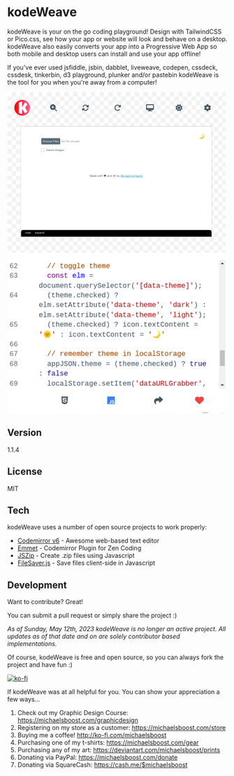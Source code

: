 kodeWeave
===================

kodeWeave is your on the go coding playground! Design with TailwindCSS or Pico.css, see how your app or website will look and behave on a desktop. kodeWeave also easily converts your app into a Progressive Web App so both mobile and desktop users can install and use your app offline!

If you've ever used jsfiddle, jsbin, dabblet, liveweave, codepen, cssdeck, cssdesk, tinkerbin, d3 playground, plunker and/or pastebin kodeWeave is the tool for you when you're away from a computer!

![](https://raw.githubusercontent.com/michaelsboost/kodeWeave/main/imgs/screenshots/desktoponmobile.png)

Version
-------------

1.1.4

License
-------------

MIT

Tech
-------------

kodeWeave uses a number of open source projects to work properly:

* [Codemirror v6](http://codemirror.net/) - Awesome web-based text editor
* [Emmet](http://emmet.io/) - Codemirror Plugin for Zen Coding
* [JSZip](https://stuk.github.io/jszip/) - Create .zip files using Javascript
* [FileSaver.js](https://github.com/eligrey/FileSaver.js/) - Save files client-side in Javascript

Development
-------------

Want to contribute? Great!  

You can submit a pull request or simply share the project :)

*As of Sunday, May 12th, 2023 kodeWeave is no longer an active project.
All updates as of that date and on are solely contributor based implementations.*

Of course, kodeWeave is free and open source, so you can always fork the project and have fun :)

[![ko-fi](https://az743702.vo.msecnd.net/cdn/kofi2.png?v=0)](https://ko-fi.com/michaelsboost)

If kodeWeave was at all helpful for you. You can show your appreciation a few ways...

1) Check out my Graphic Design Course: https://michaelsboost.com/graphicdesign  
2) Registering on my store as a customer: https://michaelsboost.com/store  
3) Buying me a coffee! http://ko-fi.com/michaelsboost  
4) Purchasing one of my t-shirts: https://michaelsboost.com/gear  
5) Purchasing any of my art: https://deviantart.com/michaelsboost/prints  
6) Donating via PayPal: https://michaelsboost.com/donate  
7) Donating via SquareCash: https://cash.me/$michaelsboost  